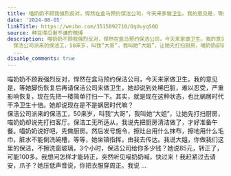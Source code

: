 ```yaml
---
title: 喵奶奶不顾我强烈反对，悍然在盒马预约保洁公司，今天来家做卫生。我的意见是，等她脚伤恢复后再请保洁公司来做卫生，她却说到处稀巴脏，难以忍受，严重影响恢复...
date: '2024-08-05'
linkTitle: https://weibo.com/3515092710/OqUuyqS0Q
source: 种豆得瓜谢不谦的微博
description: 喵奶奶不顾我强烈反对，悍然在盒马预约保洁公司，今天来家做卫生。我的意见是，等她脚伤恢复后再请保洁公司来做卫生，她却说到处稀巴脏，难以忍受，严重影响恢复，现在先把一楼简单打扫一下。其实，就是现在这种状态，也比蜗居时代干净卫生十倍。她却说现在是不是蜗居时代嘛？<br>
  保洁公司派来的保洁工，50来岁，叫我“大哥”，我叫她“大姐”，让她先打扫厨房，喵奶奶却说先打扫客厅。保洁工无所适从，我说先把厨房清洁做了，才好准备午餐。喵奶奶说好吧，先做厨房。然后发号施令，擦灶台用什么抹布，擦地用什么毛巾，脏水不能倒洗碗槽，等等，她坐镇指挥，由我去传达。我说大姐，你做我们这里的保洁，不擦洗窗玻璃，3个小时，保洁公司给你多少钱？她说85元，转正了，可能100多。我想问怎样才能转正，突然听见喵奶奶喊，快过来！我赶紧过去请安，爪子？她压低声音说，你把衣服穿周正。我说
  ...
disable_comments: true
---
```

喵奶奶不顾我强烈反对，悍然在盒马预约保洁公司，今天来家做卫生。我的意见是，等她脚伤恢复后再请保洁公司来做卫生，她却说到处稀巴脏，难以忍受，严重影响恢复，现在先把一楼简单打扫一下。其实，就是现在这种状态，也比蜗居时代干净卫生十倍。她却说现在是不是蜗居时代嘛？<br> 保洁公司派来的保洁工，50来岁，叫我“大哥”，我叫她“大姐”，让她先打扫厨房，喵奶奶却说先打扫客厅。保洁工无所适从，我说先把厨房清洁做了，才好准备午餐。喵奶奶说好吧，先做厨房。然后发号施令，擦灶台用什么抹布，擦地用什么毛巾，脏水不能倒洗碗槽，等等，她坐镇指挥，由我去传达。我说大姐，你做我们这里的保洁，不擦洗窗玻璃，3个小时，保洁公司给你多少钱？她说85元，转正了，可能100多。我想问怎样才能转正，突然听见喵奶奶喊，快过来！我赶紧过去请安，爪子？她压低声音说，你把衣服穿周正。我说 ...